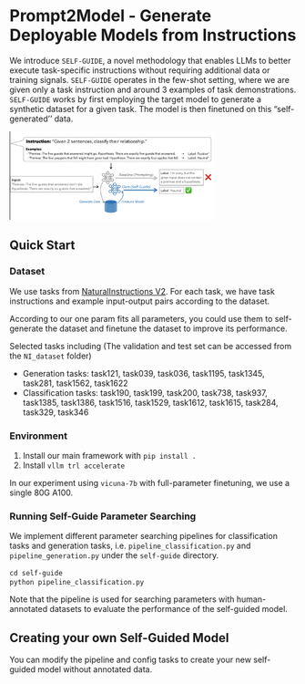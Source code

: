 # Prompt2Model - Generate Deployable Models from Instructions

We introduce `SELF-GUIDE`, a novel methodology that enables LLMs to better execute task-specific instructions without requiring additional data or training signals. `SELF-GUIDE` operates in the few-shot setting, where we are given only a task instruction and around 3 examples of task demonstrations. `SELF-GUIDE` works by first employing the target model to generate a synthetic dataset for a given task. The model is then finetuned on this “self-generated’’ data.

<img width="360" alt="prompt2model_teaser" src="self_guide_diagram.png">

## Quick Start

### Dataset

We use tasks from [NaturalInstructions V2](https://arxiv.org/abs/2204.07705). For each task, we have task instructions and example input-output pairs according to the dataset.

According to our one param fits all parameters, you could use them to self-generate the dataset and finetune the dataset to improve its performance.

Selected tasks including (The validation and test set can be accessed from the `NI_dataset` folder)
- Generation tasks: task121, task039, task036, task1195, task1345, task281, task1562, task1622
- Classification tasks: task190, task199, task200, task738, task937, task1385, task1386, task1516, task1529, task1612, task1615, task284, task329, task346

### Environment

1. Install our main framework with `pip install .`
2. Install `vllm trl accelerate`

In our experiment using `vicuna-7b` with full-parameter finetuning, we use a single 80G A100.

### Running Self-Guide Parameter Searching

We implement different parameter searching pipelines for classification tasks and generation tasks, i.e. `pipeline_classification.py` and `pipeline_generation.py` under the `self-guide` directory.

```shell
cd self-guide
python pipeline_classification.py
```

Note that the pipeline is used for searching parameters with human-annotated datasets to evaluate the performance of the self-guided model.

## Creating your own Self-Guided Model

You can modify the pipeline and config tasks to create your new self-guided model without annotated data.

